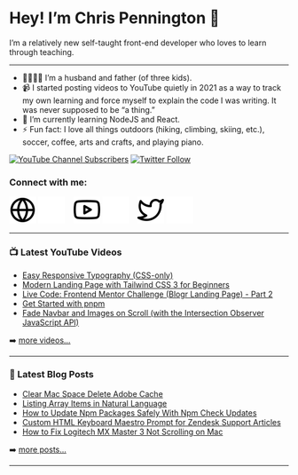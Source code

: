 # Hey! I’m Chris Pennington 👋
I’m a relatively new self-taught front-end developer who loves to learn through teaching.

---
- 👨‍👩‍👧‍👦 I’m a husband and father (of three kids).
- 📹 I started posting videos to YouTube quietly in 2021 as a way to track my own learning and force myself to explain the code I was writing. It was never supposed to be “a thing.”
- 🎒 I’m currently learning NodeJS and React.
- ⚡ Fun fact: I love all things outdoors (hiking, climbing, skiing, etc.), soccer, coffee, arts and crafts, and playing piano.

[![YouTube Channel Subscribers](https://img.shields.io/youtube/channel/subscribers/UCUSxKiac-miugK9CDsxGS9Q?logo=youtube&logoColor=red&style=for-the-badge)][youtube]
[![Twitter Follow](https://img.shields.io/twitter/follow/cpenned?color=1DA1F2&logo=twitter&style=for-the-badge)](https://twitter.com/intent/follow?original_referer=https%3A%2F%2Fgithub.com%cpenned&screen_name=cpenned)

### Connect with me:
[![website](./img/globe-light.svg)](https://codinginpublic.dev#gh-light-mode-only)
[![website](./img/globe-dark.svg)](https://codinginpublic.dev#gh-dark-mode-only)
&nbsp;&nbsp;
[![website](./img/youtube-light.svg)](https://youtube.com/coding-in-public#gh-light-mode-only)
[![website](./img/youtube-dark.svg)](https://youtube.com/coding-in-public#gh-dark-mode-only)
&nbsp;&nbsp;
[![website](./img/twitter-light.svg)](https://twitter.com/cpenned#gh-light-mode-only)
[![website](./img/twitter-dark.svg)](https://twitter.com/cpenned#gh-dark-mode-only)
&nbsp;&nbsp;

---

### 📺 Latest YouTube Videos

<!-- YOUTUBE:START -->
- [Easy Responsive Typography &lpar;CSS-only&rpar;](https://www.youtube.com/watch?v=R1ehrIk0oUU)
- [Modern Landing Page with Tailwind CSS 3 for Beginners](https://www.youtube.com/watch?v=xpGNcQDmV2A)
- [Live Code: Frontend Mentor Challenge &lpar;Blogr Landing Page&rpar; - Part 2](https://www.youtube.com/watch?v=QMoHrL6eK9c)
- [Get Started with pnpm](https://www.youtube.com/watch?v=MvbReZDSKHI)
- [Fade Navbar and Images on Scroll &lpar;with the Intersection Observer JavaScript API&rpar;](https://www.youtube.com/watch?v=m8WLd37Y9Ew)
<!-- YOUTUBE:END -->

➡️ [more videos...][youtube]

---

### 📕 Latest Blog Posts

<!-- BLOG-POST-LIST:START -->
- [Clear Mac Space Delete Adobe Cache](https://chrispennington.blog/blog/clear-mac-space-delete-adobe-cache/)
- [Listing Array Items in Natural Language](https://chrispennington.blog/blog/listing-array-items-in-natural-language/)
- [How to Update Npm Packages Safely With Npm Check Updates](https://chrispennington.blog/blog/how-to-update-npm-packages-safely-with-npm-check-updates/)
- [Custom HTML Keyboard Maestro Prompt for Zendesk Support Articles](https://chrispennington.blog/blog/custom-html-keyboard-maestro-prompt-for-zendesk-support-articles/)
- [How to Fix Logitech MX Master 3 Not Scrolling on Mac](https://chrispennington.blog/blog/how-to-fix-logitech-mx-master-3-not-scrolling-on-mac/)
<!-- BLOG-POST-LIST:END -->

➡️ [more posts...][blog]

---

[website]: https://codinginpublic.dev
[blog]: https://chrispennington.blog
[twitter]: https://twitter.com/cpenned
[youtube]: https://youtube.com/coding-in-public
